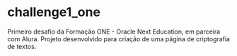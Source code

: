 # challenge1_one
Primeiro desafio da Formação ONE - Oracle Next Education, em parceira com Alura. Projeto desenvolvido para criação de uma página de criptografia de textos.


